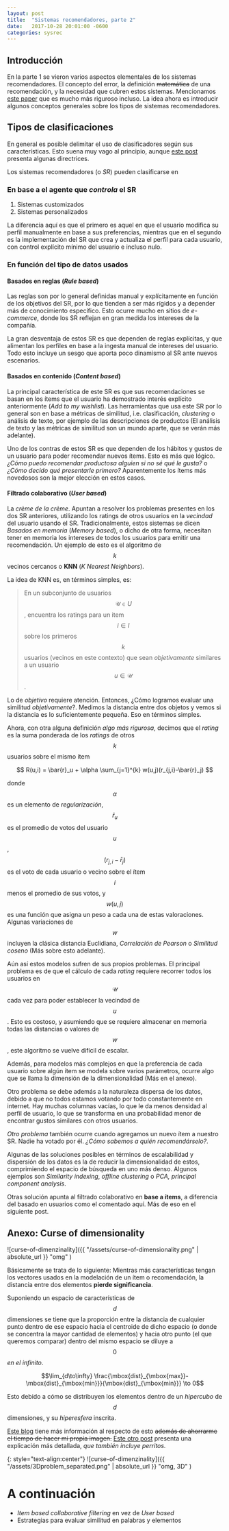 ```yaml
---
layout: post
title:  "Sistemas recomendadores, parte 2"
date:   2017-10-28 20:01:00 -0600
categories: sysrec
---
```

<!-- entry 2, clase al 18.10 -->

## Introducción

En la parte 1 se vieron varios aspectos elementales de los sistemas recomendadores. El concepto del error, la definición ~~matemática~~ de una recomendación, y la necesidad que cubren estos sistemas. Mencionamos [este paper](http://citeseerx.ist.psu.edu/viewdoc/download?doi=10.1.1.423.5258&rep=rep1&type=pdf) que es mucho más riguroso incluso. La idea ahora es introducir algunos conceptos generales sobre los tipos de sistemas recomendadores. 

## Tipos de clasificaciones

En general es posible delimitar el uso de clasificadores según sus características. Esto suena muy vago al principio, aunque [este post](http://citeseerx.ist.psu.edu/viewdoc/download?doi=10.1.1.702.4429&rep=rep1&type=pdf) presenta algunas directrices. 

Los sistemas recomendadores (o *SR*) pueden clasificarse en

### En base a el agente que *controla* el SR

1.  Sistemas customizados
1.  Sistemas personalizados

La diferencia aquí es que el primero es aquel en que el usuario modifica su perfil manualmente en base a sus preferencias, mientras que en el segundo es la implementación del SR que crea y actualiza el perfil para cada usuario, con control explícito mínimo del usuario e incluso nulo.

### En función del tipo de datos usados

#### Basados en reglas (*Rule based*)

Las reglas son por lo general definidas manual y explícitamente en función de los objetivos del SR, por lo que tienden a ser más rígidos y a depender más de conocimiento específico. Esto ocurre mucho en sitios de *e-commerce*, donde los SR reflejan en gran medida los intereses de la compañía.

La gran desventaja de estos SR es que dependen de reglas explícitas, y que alimentan los perfiles en base a la ingesta manual de intereses del usuario. Todo esto incluye un sesgo que aporta poco dinamismo al SR ante nuevos escenarios.

#### Basados en contenido (*Content based*)

La principal característica de este SR es que sus recomendaciones se basan en los ítems que el usuario ha demostrado interés explícito anteriormente (*Add to my wishlist*). Las herramientas que usa este SR por lo general son en base a métricas de similitud, i.e. clasificación, *clustering* o análisis de texto, por ejemplo de las descripciones de productos (El análisis de texto y las métricas de similitud son un mundo aparte, que se verán más adelante). 

Uno de los contras de estos SR es que dependen de los hábitos y gustos de un usuario para poder recomendar nuevos ítems. Esto es más que lógico. *¿Cómo puedo recomendar productosa alguien si no sé qué le gusta?* o *¿Cómo decido qué presentarle primero?* Aparentemente los ítems más novedosos son la mejor elección en estos casos.


#### Filtrado colaborativo (*User based*)

La *crème de la crème*. Apuntan a resolver los problemas presentes en los dos SR anteriores, utilizando los ratings de otros usuarios en la *vecindad* del usuario usando el SR. Tradicionalmente, estos sistemas se dicen *Basados en memoria* (*Memory based*), o dicho de otra forma, necesitan tener en memoria los intereses de todos los usuarios para emitir una recomendación. Un ejemplo de esto es el algoritmo de $$ k $$ vecinos cercanos o **KNN** (*K Nearest Neighbors*).

La idea de KNN es, en términos simples, es:

> En un subconjunto de usuarios $$ \mathcal{U} \in U $$, encuentra los ratings para un item $$ i \in I $$ sobre los primeros $$ k $$ usuarios (vecinos en este contexto) que sean *objetivamente* similares a un usuario $$ u \in \mathcal{U} $$.

Lo de *objetivo* requiere atención. Entonces, ¿Cómo logramos evaluar una similitud *objetivamente*?. Medimos la distancia entre dos objetos y vemos si la distancia es lo suficientemente pequeña. Eso en términos simples.

Ahora, con otra alguna definición *algo más rigurosa*, decimos que el *rating* es la suma ponderada de los *ratings* de otros $$ k $$ usuarios sobre el mismo ítem

$$ R(u,i) = \bar{r}_u + \alpha \sum_{j=1}^{k} w(u,j)(r_{j,i}-\bar{r}_j) $$

donde $$ \alpha $$ es un elemento de *regularización*, $$ \bar{r}_u $$ es el promedio de votos del usuario $$ u $$, $$ (r_{j,i}-\bar{r}_j) $$ es el voto de cada usuario o vecino sobre el ítem $$ i $$ menos el promedio de sus votos, y $$ w(u,j) $$ es una función que asigna un peso a cada una de estas valoraciones. Algunas variaciones de  $$ w $$ incluyen la clásica distancia Euclidiana, *Correlación de Pearson* o *Similitud coseno* (Más sobre esto adelante).

Aún así estos modelos sufren de sus propios problemas. El principal problema es de que el cálculo de cada *rating* requiere recorrer todos los usuarios en $$ \mathcal{U} $$ cada vez para poder establecer la vecindad de $$u$$. Esto es costoso, y asumiendo que se requiere almacenar en memoria todas las distancias o valores de $$w$$, este algoritmo se vuelve difícil de escalar. 

Además, para modelos más complejos en que la preferencia de cada usuario sobre algún ítem se modela sobre varios parámetros, ocurre algo que se llama la dimensión de la dimensionalidad (Más en el anexo).

Otro problema se debe además a la naturaleza dispersa de los datos, debido a que no todos estamos votando por todo constantemente en internet. Hay muchas columnas vacías, lo que le da menos densidad al perfil de usuario, lo que se transforma en una probabilidad menor de encontrar gustos similares con otros usuarios.

*Otro problema* también ocurre cuando agregamos un nuevo ítem a nuestro SR. Nadie ha votado por él. *¿Cómo sabemos a quién recomendárselo?*. 

Algunas de las soluciones posibles en términos de escalabilidad y dispersión de los datos es la de reducir la dimensionalidad de estos, comprimiendo el espacio de búsqueda en uno más denso. Algunos ejemplos son *Similarity indexing*, *offline clustering* o *PCA, principal component analysis*. 

Otras solución apunta al filtrado colaborativo en **base a ítems**, a diferencia del basado en usuarios como el comentado aquí. Más de eso en el siguiente post.

## Anexo: Curse of dimensionality

![curse-of-dimenzinality]({{ "/assets/curse-of-dimensionality.png" | absolute_url }} "omg" )

Básicamente se trata de lo siguiente: Mientras más características tengan los vectores usados en la modelación de un ítem o recomendación, la distancia entre dos elementos **pierde significancia**.

Suponiendo un espacio de características de $$ d $$ dimensiones se tiene que la proporción entre la distancia de cualquier punto dentro de ese espacio hacia el centroide de dicho espacio (o donde se concentra la mayor cantidad de elementos) y hacia otro punto (el que queremos comparar) dentro del mismo espacio se diluye a $$0$$ *en el infinito*. 

$$\lim_{d\to\infty} \frac{\mbox{dist}_{\mbox{max}}-\mbox{dist}_{\mbox{min}}}{\mbox{dist}_{\mbox{min}}} \to 0$$

Esto debido a cómo se distribuyen los elementos dentro de un *hipercubo* de $$ d $$ dimensiones, y su *hiperesfera*  inscrita.	

[Este blog](https://erikbern.com/2015/10/20/nearest-neighbors-and-vector-models-epilogue-curse-of-dimensionality.html) tiene más información al respecto de esto ~~además de ahorrarme el tiempo de hacer mi propia imagen.~~ [Este otro post](http://www.visiondummy.com/2014/04/curse-dimensionality-affect-classification/) presenta una explicación más detallada, *que también incluye perritos.*

{: style="text-align:center"}
![curse-of-dimenzinality]({{ "/assets/3Dproblem_separated.png" | absolute_url }} "omg, 3D" )


# A continuación
*  *Item based collaborative filtering* en vez de *User based*
*  Estrategias para evaluar similitud en palabras y elementos
